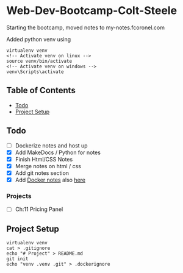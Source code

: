# Web-Dev-Bootcamp-Colt-Steele
Starting the bootcamp, moved notes to my-notes.fcoronel.com



Added python venv using 
```
virtualenv venv
<!-- Activate venv on linux -->
source venv/bin/activate
<!-- Activate venv on windows -->
venv\Scripts\activate
```


## Table of Contents
* [Todo](#todo)
* [Project Setup](#projeect-setup)


## Todo
- [ ] Dockerize notes and host up
- [x] Add MakeDocs / Python for notes
- [x] Finish Html/CSS Notes
- [x] Merge notes on html / css
- [x] Add git notes section
- [x] Add [Docker notes](https://github.com/coronel08/Docker) also [here](https://github.com/coronel08/docker-django-quiz-stack)
### Projects
- [ ] Ch:11 Pricing Panel


## Project Setup
```
virtualenv venv
cat > .gitignore
echo "# Project" > README.md
git init
echo "venv .venv .git" > .dockerignore
```